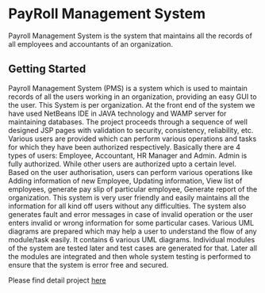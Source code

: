 # PayRoll Management System

Payroll Management System is the system that maintains all the records of all employees and accountants of an organization.

## Getting Started


Payroll Management System (PMS) is a system which is used to maintain records of
all the users working in an organization, providing an easy GUI to the user. This System is per
organization. At the front end of the system we have used NetBeans IDE in JAVA technology and
WAMP server for maintaining databases. The project proceeds through a sequence of well designed
JSP pages with validation to security, consistency, reliability, etc. Various users are provided which
can perform various operations and tasks for which they have been authorized respectively. Basically
there are 4 types of users: Employee, Accountant, HR Manager and Admin. Admin is fully authorized.
While other users are authorized upto a certain level. Based on the user authorisation, users can
perform various operations like Adding information of new Employee, Updating information, View
list of employees, generate pay slip of particular employee, Generate report of the organization. This
system is very user friendly and easily maintains all the information for all kind off users without any
difficulties. The system also generates fault and error messages in case of invalid operation or the user
enters invalid or wrong information for some particular cases. Various UML diagrams are prepared
which may help a user to understand the flow of any module/task easily. It contains 6 various UML
diagrams. Individual modules of the system are tested later and test cases are generated for that. Later
all the modules are integrated and then whole system testing is performed to ensure that the system is
error free and secured.

Please find detail project [here](https://github.com/parthlathiya/PayRoll_Management_System/blob/master/Project_Report.pdf)

